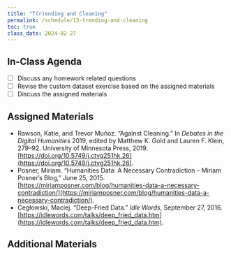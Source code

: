 ```yaml
---
title: "T(r)ending and Cleaning"
permalink: /schedule/13-trending-and-cleaning
toc: true
class_date: 2024-02-27
---
```


## In-Class Agenda

- [ ] Discuss any homework related questions
- [ ] Revise the custom dataset exercise based on the assigned materials
- [ ] Discuss the assigned materials

## Assigned Materials

- Rawson, Katie, and Trevor Muñoz. “Against Cleaning.” In *Debates in the Digital Humanities* 2019, edited by Matthew K. Gold and Lauren F. Klein, 279–92. University of Minnesota Press, 2019. [https://doi.org/10.5749/j.ctvg251hk.26](https://doi.org/10.5749/j.ctvg251hk.26).
- Posner, Miriam. “Humanities Data: A Necessary Contradiction – Miriam Posner’s Blog,” June 25, 2015. [https://miriamposner.com/blog/humanities-data-a-necessary-contradiction/](https://miriamposner.com/blog/humanities-data-a-necessary-contradiction/).
- Cegłowski, Maciej. “Deep-Fried Data.” *Idle Words*, September 27, 2016. [https://idlewords.com/talks/deep_fried_data.htm](https://idlewords.com/talks/deep_fried_data.htm).

## Additional Materials

